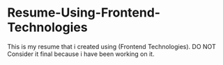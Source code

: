 # Resume-Using-Frontend-Technologies

This is my resume that i created using (Frontend Technologies). DO NOT Consider it final because i have been working on it. 
